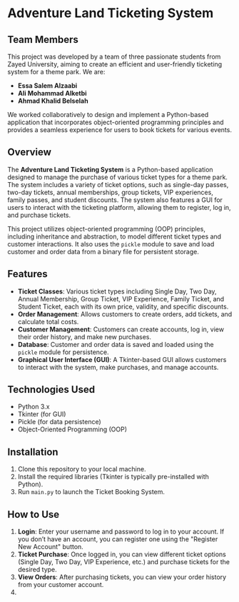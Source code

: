 # Adventure Land Ticketing System

## Team Members

This project was developed by a team of three passionate students from Zayed University, aiming to create an efficient and user-friendly ticketing system for a theme park. We are:

- **Essa Salem Alzaabi**
- **Ali Mohammad Alketbi**
- **Ahmad Khalid Belselah**

We worked collaboratively to design and implement a Python-based application that incorporates object-oriented programming principles and provides a seamless experience for users to book tickets for various events.

## Overview

The **Adventure Land Ticketing System** is a Python-based application designed to manage the purchase of various ticket types for a theme park. The system includes a variety of ticket options, such as single-day passes, two-day tickets, annual memberships, group tickets, VIP experiences, family passes, and student discounts. The system also features a GUI for users to interact with the ticketing platform, allowing them to register, log in, and purchase tickets.

This project utilizes object-oriented programming (OOP) principles, including inheritance and abstraction, to model different ticket types and customer interactions. It also uses the `pickle` module to save and load customer and order data from a binary file for persistent storage.

## Features

- **Ticket Classes**: Various ticket types including Single Day, Two Day, Annual Membership, Group Ticket, VIP Experience, Family Ticket, and Student Ticket, each with its own price, validity, and specific discounts.
- **Order Management**: Allows customers to create orders, add tickets, and calculate total costs.
- **Customer Management**: Customers can create accounts, log in, view their order history, and make new purchases.
- **Database**: Customer and order data is saved and loaded using the `pickle` module for persistence.
- **Graphical User Interface (GUI)**: A Tkinter-based GUI allows customers to interact with the system, make purchases, and manage accounts.

## Technologies Used

- Python 3.x
- Tkinter (for GUI)
- Pickle (for data persistence)
- Object-Oriented Programming (OOP)

## Installation

1. Clone this repository to your local machine.
2. Install the required libraries (Tkinter is typically pre-installed with Python).
3. Run `main.py` to launch the Ticket Booking System.

## How to Use

1. **Login**: Enter your username and password to log in to your account. If you don’t have an account, you can register one using the "Register New Account" button.
2. **Ticket Purchase**: Once logged in, you can view different ticket options (Single Day, Two Day, VIP Experience, etc.) and purchase tickets for the desired type.
3. **View Orders**: After purchasing tickets, you can view your order history from your customer account.
4. 
